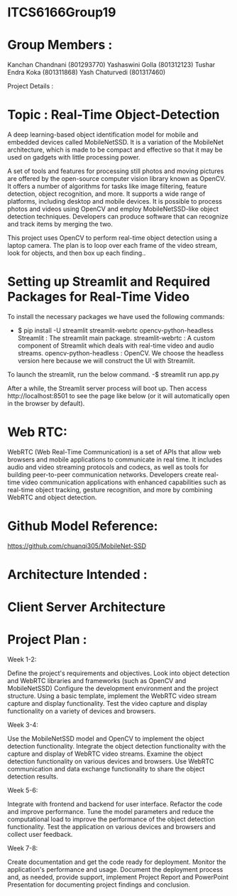 # ITCS6166Group19

# Group Members : 

Kanchan Chandnani (801293770)
Yashaswini Golla (801312123)
Tushar Endra Koka (801311868)
Yash Chaturvedi (801317460)


Project Details : 
 # Topic : Real-Time Object-Detection

A deep learning-based object identification model for mobile and embedded devices called MobileNetSSD. It is a variation of the MobileNet architecture, which is made to be compact and effective so that it may be used on gadgets with little processing power.

A set of tools and features for processing still photos and moving pictures are offered by the open-source computer vision library known as OpenCV. It offers a number of algorithms for tasks like image filtering, feature detection, object recognition, and more. It supports a wide range of platforms, including desktop and mobile devices. It is possible to process photos and videos using OpenCV and employ MobileNetSSD-like object detection techniques. Developers can produce software that can recognize and track items by merging the two.

This project uses OpenCV to perform real-time object detection using a laptop camera. The plan is to loop over each frame of the video stream, look for objects, and then box up each finding..


# Setting up Streamlit and Required Packages for Real-Time Video
To install the necessary packages we have used the following commands:

- $ pip install -U streamlit streamlit-webrtc opencv-python-headless
Streamlit : The streamlit main package.
streamlit-webrtc : A custom component of Streamlit which deals with real-time video and audio streams.
opencv-python-headless : OpenCV. We choose the headless version here because we will construct the UI with Streamlit.

To launch the streamlit, run the below command.
-$ streamlit run app.py

After a while, the Streamlit server process will boot up. Then access http://localhost:8501 to see the page like below (or it will automatically open in the browser by default).

# Web RTC:
WebRTC (Web Real-Time Communication) is a set of APIs that allow web browsers and mobile applications to communicate in real time. It includes audio and video streaming protocols and codecs, as well as tools for building peer-to-peer communication networks. Developers create real-time video communication applications with enhanced capabilities such as real-time object tracking, gesture recognition, and more by combining WebRTC and object detection.


# Github Model Reference:
https://github.com/chuanqi305/MobileNet-SSD

# Architecture Intended : 

# Client Server Architecture

# Project Plan : 

Week 1-2:

Define the project's requirements and objectives.
Look into object detection and WebRTC libraries and frameworks (such as OpenCV and MobileNetSSD)
Configure the development environment and the project structure.
Using a basic template, implement the WebRTC video stream capture and display functionality.
Test the video capture and display functionality on a variety of devices and browsers.

Week 3-4:

Use the MobileNetSSD model and OpenCV to implement the object detection functionality.
Integrate the object detection functionality with the capture and display of WebRTC video streams.
Examine the object detection functionality on various devices and browsers.
Use WebRTC communication and data exchange functionality to share the object detection results.

Week 5-6:

Integrate with frontend and backend for user interface.
Refactor the code and improve performance.
Tune the model parameters and reduce the computational load to improve the performance of the object detection functionality.
Test the application on various devices and browsers and collect user feedback.

Week 7-8:

Create documentation and get the code ready for deployment.
Monitor the application's performance and usage.
Document the deployment process and, as needed, provide support, implement Project Report and PowerPoint Presentation for documenting project findings and conclusion.










